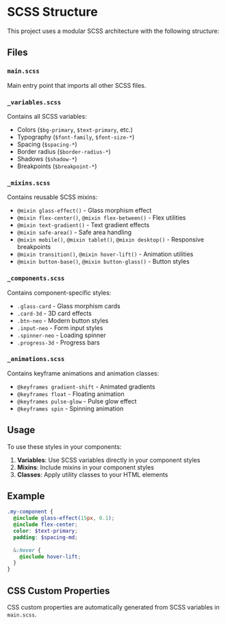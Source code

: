 # SCSS Structure

This project uses a modular SCSS architecture with the following structure:

## Files

### `main.scss`
Main entry point that imports all other SCSS files.

### `_variables.scss`
Contains all SCSS variables:
- Colors (`$bg-primary`, `$text-primary`, etc.)
- Typography (`$font-family`, `$font-size-*`)
- Spacing (`$spacing-*`)
- Border radius (`$border-radius-*`)
- Shadows (`$shadow-*`)
- Breakpoints (`$breakpoint-*`)

### `_mixins.scss`
Contains reusable SCSS mixins:
- `@mixin glass-effect()` - Glass morphism effect
- `@mixin flex-center()`, `@mixin flex-between()` - Flex utilities
- `@mixin text-gradient()` - Text gradient effects
- `@mixin safe-area()` - Safe area handling
- `@mixin mobile()`, `@mixin tablet()`, `@mixin desktop()` - Responsive breakpoints
- `@mixin transition()`, `@mixin hover-lift()` - Animation utilities
- `@mixin button-base()`, `@mixin button-glass()` - Button styles

### `_components.scss`
Contains component-specific styles:
- `.glass-card` - Glass morphism cards
- `.card-3d` - 3D card effects
- `.btn-neo` - Modern button styles
- `.input-neo` - Form input styles
- `.spinner-neo` - Loading spinner
- `.progress-3d` - Progress bars

### `_animations.scss`
Contains keyframe animations and animation classes:
- `@keyframes gradient-shift` - Animated gradients
- `@keyframes float` - Floating animation
- `@keyframes pulse-glow` - Pulse glow effect
- `@keyframes spin` - Spinning animation

## Usage

To use these styles in your components:

1. **Variables**: Use SCSS variables directly in your component styles
2. **Mixins**: Include mixins in your component styles
3. **Classes**: Apply utility classes to your HTML elements

## Example

```scss
.my-component {
  @include glass-effect(15px, 0.1);
  @include flex-center;
  color: $text-primary;
  padding: $spacing-md;
  
  &:hover {
    @include hover-lift;
  }
}
```

## CSS Custom Properties

CSS custom properties are automatically generated from SCSS variables in `main.scss`.
